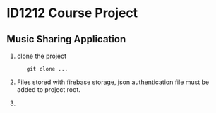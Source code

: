 # ID1212 Course Project
## Music Sharing Application 

1. clone the project
    ```
       git clone ...
    ```
2. Files stored with firebase storage, json authentication file must be added to project root.

3. 
